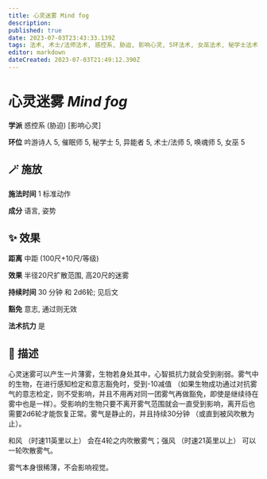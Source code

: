```yaml
---
title: 心灵迷雾 Mind fog
description: 
published: true
date: 2023-07-03T23:43:33.139Z
tags: 法术, 术士/法师法术, 惑控系, 胁迫, 影响心灵, 5环法术, 女巫法术, 秘学士法术, 吟游诗人法术, 异能者法术, 催眠师法术, 唤魂师法术
editor: markdown
dateCreated: 2023-07-03T21:49:12.390Z
---
```


# **心灵迷雾** *Mind fog*

**学派** 惑控系 (胁迫) \[影响心灵\] 

**环位** 吟游诗人 5, 催眠师 5, 秘学士 5, 异能者 5, 术士/法师 5, 唤魂师 5, 女巫 5

## 🪄 施放

**施法时间** 1 标准动作

**成分** 语言, 姿势

## ✨ 效果  

**距离** 中距 (100尺+10尺/等级) 

**效果** 半径20尺扩散范围, 高20尺的迷雾 

**持续时间** 30 分钟 和 2d6轮; 见后文 

**豁免** 意志, 通过则无效

**法术抗力** 是

## 📖 描述

心灵迷雾可以产生一片薄雾，生物若身处其中，心智抵抗力就会受到削弱。雾气中的生物，在进行感知检定和意志豁免时，受到-10减值 （如果生物成功通过对抗雾气的意志检定，则不受影响，并且不用再对同一团雾气再做豁免，即使是继续待在雾中也是一样）。受影响的生物只要不离开雾气范围就会一直受到影响，离开后也需要2d6轮才能恢复正常。雾气是静止的，并且持续30分钟 （或直到被风吹散为止）。

和风 （时速11英里以上） 会在4轮之内吹散雾气；强风 （时速21英里以上） 可以一轮吹散雾气。

雾气本身很稀薄，不会影响视觉。
    
